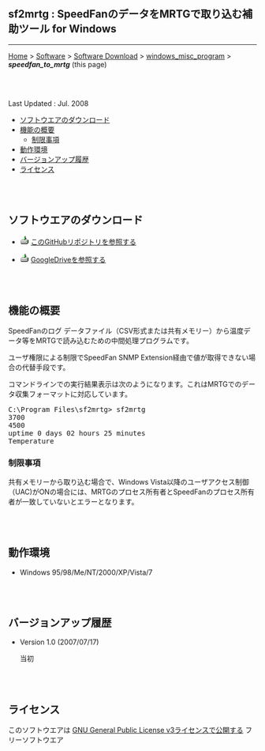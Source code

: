 ## sf2mrtg : SpeedFanのデータをMRTGで取り込む補助ツール for Windows<!-- omit in toc -->

---
[Home](https://oasis3855.github.io/webpage/) > [Software](https://oasis3855.github.io/webpage/software/index.html) > [Software Download](https://oasis3855.github.io/webpage/software/software-download.html) > [windows_misc_program](../README.md) > ***speedfan_to_mrtg*** (this page)

<br />
<br />

Last Updated : Jul. 2008

- [ソフトウエアのダウンロード](#ソフトウエアのダウンロード)
- [機能の概要](#機能の概要)
  - [制限事項](#制限事項)
- [動作環境](#動作環境)
- [バージョンアップ履歴](#バージョンアップ履歴)
- [ライセンス](#ライセンス)

<br />
<br />

## ソフトウエアのダウンロード

- ![download icon](../readme_pics/soft-ico-download-darkmode.gif)   [このGitHubリポジトリを参照する](../speedfan_to_mrtg/download) 

- ![download icon](../readme_pics/soft-ico-download-darkmode.gif)   [GoogleDriveを参照する](https://drive.google.com/drive/folders/0B7BSijZJ2TAHMjZjZDNjNGYtYzEwMC00OTc4LWExMDYtZmZjZmVjZGQ4MzI3?resourcekey=0-GrtqSQgImQN13d-TF1AVMw) 

<br />
<br />

## 機能の概要

SpeedFanのログ データファイル（CSV形式または共有メモリー）から温度データ等をMRTGで読み込むための中間処理プログラムです。

ユーザ権限による制限でSpeedFan SNMP Extension経由で値が取得できない場合の代替手段です。 

コマンドラインでの実行結果表示は次のようになります。これはMRTGでのデータ収集フォーマットに対応しています。

<pre>
C:\Program Files\sf2mrtg> sf2mrtg
3700
4500
uptime 0 days 02 hours 25 minutes
Temperature
</pre>

### 制限事項

共有メモリーから取り込む場合で、Windows Vista以降のユーザアクセス制御（UAC)がONの場合には、MRTGのプロセス所有者とSpeedFanのプロセス所有者が一致していないとエラーとなります。 

<br />
<br />

## 動作環境

- Windows 95/98/Me/NT/2000/XP/Vista/7 

<br />
<br />

## バージョンアップ履歴

- Version 1.0 (2007/07/17)

    当初

<br />
<br />

## ライセンス

このソフトウエアは [GNU General Public License v3ライセンスで公開する](https://gpl.mhatta.org/gpl.ja.html) フリーソフトウエア

